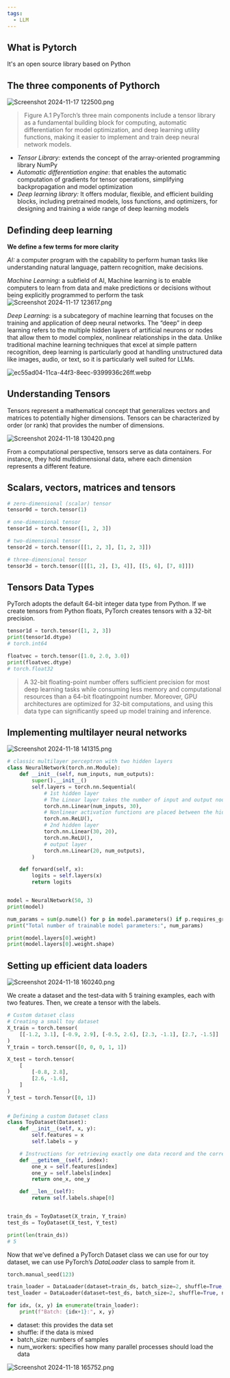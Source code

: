 ```yaml
---
tags:
  - LLM
---
```


## What is Pytorch

It's an open source library based on Python

## The three components of Pythorch

![Screenshot 2024-11-17 122500.png](https://collected-notes.s3.us-west-2.amazonaws.com/uploads/28846/e527db7d-a441-40ad-8148-83ab625093a1)

> Figure A.1 PyTorch’s three main components include a tensor library as
> a fundamental building block for computing, automatic differentiation for
> model optimization, and deep learning utility functions, making it easier to
> implement and train deep neural network models.

- _Tensor Library:_ extends the concept of the array-oriented programming library NumPy
- _Automatic differentiation engine_: that enables the automatic computation of gradients for tensor operations, simplifying backpropagation and model optimization
- _Deep learning library:_ It offers modular, flexible, and efficient building blocks, including pretrained models, loss functions, and optimizers, for designing and training a wide range of deep learning models

## Definding deep learning

**We define a few terms for more clarity**

_AI:_ a computer program with the capability to perform human tasks like understanding natural
language, pattern recognition, make decisions.

_Machine Learning:_ a subfield of AI, Machine learning is to enable computers to learn from data and make predictions or decisions
without being explicitly programmed to perform the task
![Screenshot 2024-11-17 123617.png](https://collected-notes.s3.us-west-2.amazonaws.com/uploads/28846/979a9f76-0b29-4c08-b1c4-8f90d865fefb)

_Deep Learning:_ is a subcategory of machine learning that focuses on the training and
application of deep neural networks. The “deep” in deep learning refers to the multiple hidden layers of artificial neurons or nodes that allow them to model complex, nonlinear relationships
in the data. Unlike traditional machine learning techniques that excel at simple pattern recognition, deep learning is particularly good at handling unstructured data like images, audio, or text, so it is particularly well suited for LLMs.

![ec55ad04-11ca-44f3-8eec-9399936c26ff.webp](https://collected-notes.s3.us-west-2.amazonaws.com/uploads/28846/2dd6c9d4-9f60-4093-837f-a405afdb9d55)

## Understanding Tensors

Tensors represent a mathematical concept that generalizes vectors and matrices to potentially higher dimensions.
Tensors can be characterized by order (or rank) that provides the number of dimensions.

![Screenshot 2024-11-18 130420.png](https://collected-notes.s3.us-west-2.amazonaws.com/uploads/28846/50dea009-2c1e-43a3-a813-d71e41382d21)

From a computational perspective, tensors serve as data containers. For instance, they
hold multidimensional data, where each dimension represents a different feature.

## Scalars, vectors, matrices and tensors

```python
# zero-dimensional (scalar) tensor
tensor0d = torch.tensor(1)

# one-dimensional tensor
tensor1d = torch.tensor([1, 2, 3])

# two-dimensional tensor
tensor2d = torch.tensor([[1, 2, 3], [1, 2, 3]])

# three-dimensional tensor
tensor3d = torch.tensor([[[1, 2], [3, 4]], [[5, 6], [7, 8]]])
```

## Tensors Data Types

PyTorch adopts the default 64-bit integer data type from Python. If we create tensors from Python floats, PyTorch creates tensors with a 32-bit precision.

```python
tensor1d = torch.tensor([1, 2, 3])
print(tensor1d.dtype)
# torch.int64

floatvec = torch.tensor([1.0, 2.0, 3.0])
print(floatvec.dtype)
# torch.float32
```

> A 32-bit floating-point number offers sufficient precision for most deep learning
> tasks while consuming less memory and computational resources than a 64-bit floatingpoint number. Moreover, GPU architectures are optimized for 32-bit computations, and
> using this data type can significantly speed up model training and inference.

## Implementing multilayer neural networks

![Screenshot 2024-11-18 141315.png](https://collected-notes.s3.us-west-2.amazonaws.com/uploads/28846/a20bc460-1935-4317-91aa-d9d5a5487d37)

```python
# classic multilayer perceptron with two hidden layers
class NeuralNetwork(torch.nn.Module):
    def __init__(self, num_inputs, num_outputs):
        super().__init__()
        self.layers = torch.nn.Sequential(
            # 1st hidden layer
            # The Linear layer takes the number of input and output nodes as arguments.
            torch.nn.Linear(num_inputs, 30),
            # Nonlinear activation functions are placed between the hidden layers.
            torch.nn.ReLU(),
            # 2nd hidden layer
            torch.nn.Linear(30, 20),
            torch.nn.ReLU(),
            # output layer
            torch.nn.Linear(20, num_outputs),
        )

    def forward(self, x):
        logits = self.layers(x)
        return logits


model = NeuralNetwork(50, 3)
print(model)

num_params = sum(p.numel() for p in model.parameters() if p.requires_grad)
print("Total number of trainable model parameters:", num_params)

print(model.layers[0].weight)
print(model.layers[0].weight.shape)
```

## Setting up efficient data loaders

![Screenshot 2024-11-18 160240.png](https://collected-notes.s3.us-west-2.amazonaws.com/uploads/28846/5dc8e284-fbd5-41b2-9716-045bf632ec8d)

We create a dataset and the test-data with 5 training examples, each with two features. Then, we create a tensor with the labels.

```python
# Custom dataset class
# Creating a small toy dataset
X_train = torch.tensor(
    [[-1.2, 3.1], [-0.9, 2.9], [-0.5, 2.6], [2.3, -1.1], [2.7, -1.5]]
)
Y_train = torch.tensor([0, 0, 0, 1, 1])

X_test = torch.tensor(
    [
        [-0.8, 2.8],
        [2.6, -1.6],
    ]
)
Y_test = torch.Tensor([0, 1])


# Defining a custom Dataset class
class ToyDataset(Dataset):
    def __init__(self, x, y):
        self.features = x
        self.labels = y

    # Instructions for retrieving exactly one data record and the corresponding label
    def __getitem__(self, index):
        one_x = self.features[index]
        one_y = self.labels[index]
        return one_x, one_y

    def __len__(self):
        return self.labels.shape[0]


train_ds = ToyDataset(X_train, Y_train)
test_ds = ToyDataset(X_test, Y_test)

print(len(train_ds))
# 5
```

Now that we’ve defined a PyTorch Dataset class we can use for our toy dataset, we can
use PyTorch’s _DataLoader_ class to sample from it.

```python
torch.manual_seed(123)

train_loader = DataLoader(dataset=train_ds, batch_size=2, shuffle=True, num_workers=0)
test_loader = DataLoader(dataset=test_ds, batch_size=2, shuffle=True, num_workers=0)

for idx, (x, y) in enumerate(train_loader):
    print(f"Batch: {idx+1}:", x, y)

```

- dataset: this provides the data set
- shuffle: if the data is mixed
- batch_size: numbers of samples
- num_workers: specifies how many parallel processes should load the data

![Screenshot 2024-11-18 165752.png](https://collected-notes.s3.us-west-2.amazonaws.com/uploads/28846/dcde0d92-28ab-4e83-8f0f-7ec4d20ddd33)
